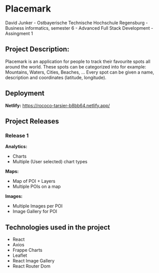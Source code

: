 # Placemark

David Junker -
Ostbayerische Technische Hochschule Regensburg -
Business informatics, semester 6 -
Advanced Full Stack Development -
Assingment 1

## Project Description:

Placemark is an application for people to track their favourite spots all around the world. These spots can be categorized into for example: Mountains, Waters, Cities, Beaches, ...
Every spot can be given a name, description and coordinates (latitude, longitude).

## Deployment

<b>Netlify:</b> https://rococo-tarsier-b8bb64.netlify.app/

## Project Releases

### Release 1

<b>Analytics:</b>

- Charts
- Multiple (User selected) chart types

<b>Maps:</b>

- Map of POI + Layers
- Multiple POIs on a map

<b>Images:</b>

- Multiple Images per POI
- Image Gallery for POI

## Technologies used in the project

- React
- Axios
- Frappe Charts
- Leaflet
- React Image Gallery
- React Router Dom
